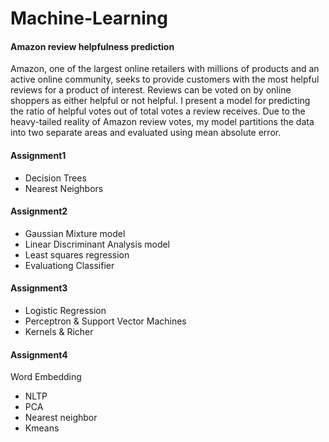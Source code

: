 # Machine-Learning

#### Amazon review helpfulness prediction

Amazon, one of the largest online retailers with millions of products and an active online community, seeks to provide customers with the most helpful reviews for a product of interest. Reviews can be voted on by online shoppers as either helpful or not helpful. I present a model for predicting the ratio of helpful votes out of total votes a review receives. Due to the heavy-tailed reality of Amazon review votes, my model partitions the data into two separate areas and evaluated using mean absolute error.

#### Assignment1

- Decision Trees
- Nearest Neighbors

#### Assignment2

- Gaussian Mixture model
- Linear Discriminant Analysis model
- Least squares regression
- Evaluationg Classifier

#### Assignment3

- Logistic Regression
- Perceptron & Support Vector Machines
- Kernels & Richer

#### Assignment4

Word Embedding
- NLTP
- PCA
- Nearest neighbor
- Kmeans

